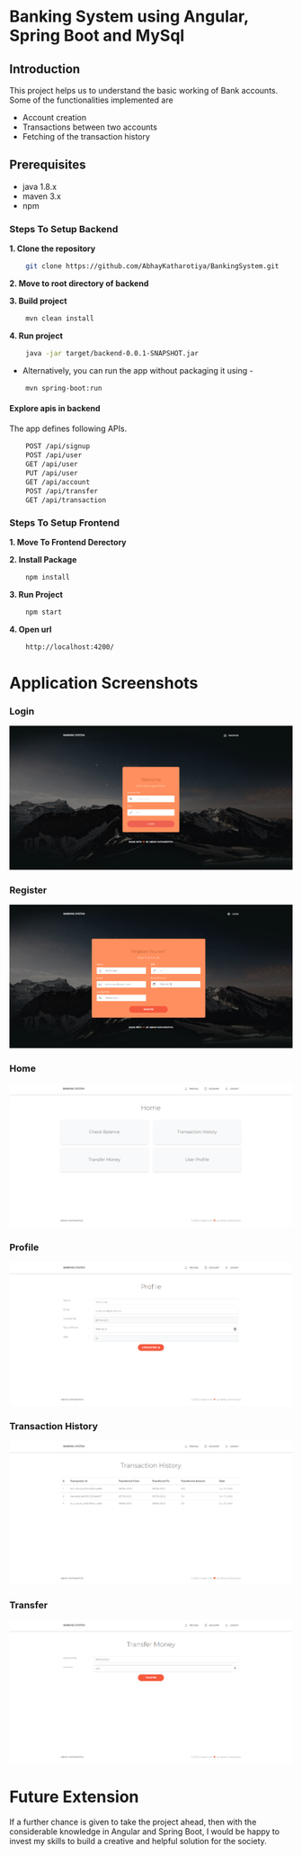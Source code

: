 # Banking System using Angular, Spring Boot and MySql

## Introduction

This project helps us to understand the basic working of Bank accounts. Some of the functionalities implemented are
- Account creation
- Transactions between two accounts
- Fetching of the transaction history

## Prerequisites
- java 1.8.x
- maven 3.x
- npm

### Steps To Setup Backend

**1. Clone the repository**
```bash
    git clone https://github.com/AbhayKatharotiya/BankingSystem.git
```

**2. Move to root directory of backend**

**3. Build project**
```bash
    mvn clean install
``` 

**4. Run project** 
```bash
    java -jar target/backend-0.0.1-SNAPSHOT.jar
``` 
- Alternatively, you can run the app without packaging it using -
```bash
    mvn spring-boot:run
```
  #### Explore apis in backend

The app defines following APIs. 
 
```   
    POST /api/signup   
    POST /api/user
    GET /api/user
    PUT /api/user
    GET /api/account
    POST /api/transfer
    GET /api/transaction      
```

### Steps To Setup Frontend

**1. Move To Frontend Derectory**

**2. Install Package**
```bash 
    npm install
```

**3. Run Project**
```bash
    npm start
```

**4. Open url**
```bash
    http://localhost:4200/
```
# Application Screenshots

### Login

![Login image](https://github.com/Danish-uddin/banking_spring_boot/blob/master/readme-images/login.PNG?raw=true)

### Register

![Register image](https://github.com/Danish-uddin/banking_spring_boot/blob/master/readme-images/register%20new.PNG?raw=true)

### Home

![Home Page image](https://github.com/Danish-uddin/banking_spring_boot/blob/master/readme-images/home.PNG?raw=true)

### Profile

![Profile image](https://github.com/Danish-uddin/banking_spring_boot/blob/master/readme-images/profile.PNG?raw=true)

### Transaction History

![History image](https://github.com/Danish-uddin/banking_spring_boot/blob/master/readme-images/history.PNG?raw=true)

### Transfer

![Transfer image](https://github.com/Danish-uddin/banking_spring_boot/blob/master/readme-images/transfer.PNG?raw=true)


# Future Extension
If a further chance is given to take the project ahead, then with the considerable knowledge in Angular and Spring Boot, I would be happy to invest my skills to build a creative and helpful solution for the society.
